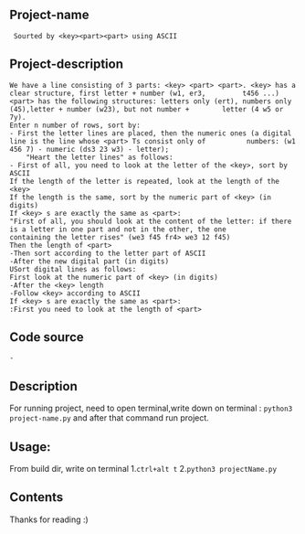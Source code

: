 ## Project-name
	 Sourted by <key><part><part> using ASCII

## Project-description
	We have a line consisting of 3 parts: <key> <part> <part>. <key> has a clear structure, first letter + number (w1, er3, 		t456 ...) <part> has the following structures: letters only (ert), numbers only (45),letter + number (w23), but not number + 		letter (4 w5 or 7y).
	Enter n number of rows, sort by:
	- First the letter lines are placed, then the numeric ones (a digital line is the line whose <part> Ts consist only of 			numbers: (w1 456 7) - numeric (ds3 23 w3) - letter);
		"Heart the letter lines" as follows:
	- First of all, you need to look at the letter of the <key>, sort by ASCII
	If the length of the letter is repeated, look at the length of the <key>
	If the length is the same, sort by the numeric part of <key> (in digits)
	If <key> s are exactly the same as <part>:
	"First of all, you should look at the content of the letter: if there is a letter in one part and not in the other, the one 		containing the letter rises" (we3 f45 fr4> we3 12 f45)
	Then the length of <part>
	֊Then sort according to the letter part of ASCII
	֊After the new digital part (in digits)
	ՍSort digital lines as follows:
	First look at the numeric part of <key> (in digits)
	֊After the <key> length
	֊Follow <key> according to ASCII
	If <key> s are exactly the same as <part>:
	:First you need to look at the length of <part>
	

## Code source 
	-

## Description
For running project, need to open terminal,write down on terminal : `python3 project-name.py`  and after that command run project.

## Usage:
From build dir, write on terminal
	1.`ctrl+alt t`
	2.`python3 projectName.py`

## Contents
Thanks for reading :)
